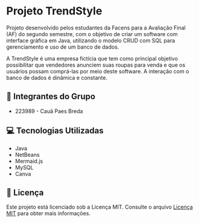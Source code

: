 # Projeto TrendStyle

Projeto desenvolvido pelos estudantes da Facens para a Avaliação Final (AF) do segundo semestre, com o objetivo de criar um software com interface gráfica em Java, utilizando o modelo CRUD com SQL para gerenciamento e uso de um banco de dados.

A TrendStyle é uma empresa fictícia que tem como principal objetivo possibilitar que vendedores anunciem suas roupas para venda e que os usuários possam comprá-las por meio deste software. A interação com o banco de dados é dinâmica e constante.

## 👥 Integrantes do Grupo

- 223989 - Cauã Paes Breda

## 💻 Tecnologias Utilizadas

- Java
- NetBeans
- Mermaid.js
- MySQL
- Canva

## 📜 Licença

Este projeto está licenciado sob a Licença MIT. Consulte o arquivo [Licença MIT](LICENSE) para obter mais informações.
